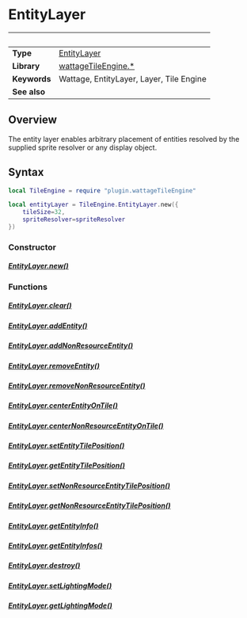 # EntityLayer

|                      | &nbsp;
| -------------------- | ---------------------------------------------------------------
| __Type__             | [EntityLayer](type_entityLayer.markdown)
| __Library__          | [wattageTileEngine.*](../Readme.markdown)
| __Keywords__         | Wattage, EntityLayer, Layer, Tile Engine
| __See also__         |

## Overview

The entity layer enables arbitrary placement of entities resolved by
the supplied sprite resolver or any display object.

## Syntax

``````lua
local TileEngine = require "plugin.wattageTileEngine"

local entityLayer = TileEngine.EntityLayer.new({
    tileSize=32,
    spriteResolver=spriteResolver
})
``````

### Constructor

##### [EntityLayer.new()](new.markdown)

### Functions

##### [EntityLayer.clear()](clear.markdown)

##### [EntityLayer.addEntity()](addEntity.markdown)

##### [EntityLayer.addNonResourceEntity()](addNonResourceEntity.markdown)

##### [EntityLayer.removeEntity()](removeEntity.markdown)

##### [EntityLayer.removeNonResourceEntity()](removeNonResourceEntity.markdown)

##### [EntityLayer.centerEntityOnTile()](centerEntityOnTile.markdown)

##### [EntityLayer.centerNonResourceEntityOnTile()](centerNonResourceEntityOnTile.markdown)

##### [EntityLayer.setEntityTilePosition()](setEntityTilePosition.markdown)

##### [EntityLayer.getEntityTilePosition()](getEntityTilePosition.markdown)

##### [EntityLayer.setNonResourceEntityTilePosition()](setNonResourceEntityTilePosition.markdown)

##### [EntityLayer.getNonResourceEntityTilePosition()](getNonResourceEntityTilePosition.markdown)

##### [EntityLayer.getEntityInfo()](getEntityInfo.markdown)

##### [EntityLayer.getEntityInfos()](getEntityInfos.markdown)

##### [EntityLayer.destroy()](destroy.markdown)

##### [EntityLayer.setLightingMode()](setLightingMode.markdown)

##### [EntityLayer.getLightingMode()](getLightingMode.markdown)